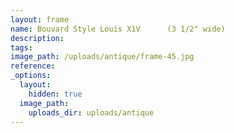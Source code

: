 ```yaml
---
layout: frame
name: Bouvard Style Louis X1V      (3 1/2" wide)
description:
tags:
image_path: /uploads/antique/frame-45.jpg
reference:
_options:
  layout:
    hidden: true
  image_path:
    uploads_dir: uploads/antique
---
```

